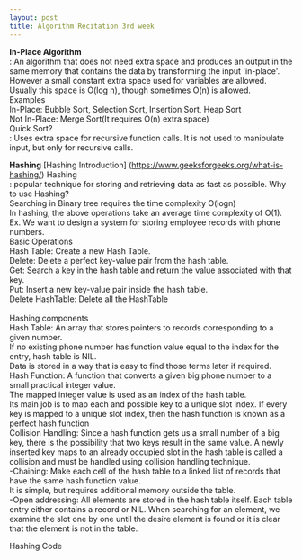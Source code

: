 ```yaml
---
layout: post
title: Algorithm Recitation 3rd week
---
```


**In-Place Algorithm** <br/>
: An algorithm that does not need extra space and produces an output in the same memory that contains the data by transforming the input 'in-place'. <br/>
However a small constant extra space used for variables are allowed. <br/>
Usually this space is O(log n), though sometimes O(n) is allowed.<br/>
Examples<br/>
In-Place: Bubble Sort, Selection Sort, Insertion Sort, Heap Sort <br/>
Not In-Place: Merge Sort(It requires O(n) extra space) <br/>
Quick Sort? <br/>
: Uses extra space for recursive function calls. It is not used to manipulate input, but only for recursive calls. <br/>

**Hashing**
[Hashing Introduction] (https://www.geeksforgeeks.org/what-is-hashing/)
Hashing  <br/>
: popular technique for storing and retrieving data as fast as possible.
Why to use Hashing?  <br/>
Searching in Binary tree requires the time complexity O(logn)  <br/>
In hashing, the above operations take an average time complexity of O(1).  <br/>
Ex. We want to design a system for storing employee records with phone numbers.
 <br/>
Basic Operations  <br/>
Hash Table: Create a new Hash Table.  <br/>
Delete: Delete a perfect key-value pair from the hash table.  <br/>
Get: Search a key in the hash table and return the value associated with that key.  <br/>
Put: Insert a new key-value pair inside the hash table.  <br/>
Delete HashTable: Delete all the HashTable  <br/>
 <br/>
Hashing components  <br/>
Hash Table: An array that stores pointers to records corresponding to a given number.  <br/>
If no existing phone number has function value equal to the index for the entry, hash table is NIL.  <br/>
Data is stored in a way that is easy to find those terms later if required.  <br/>
Hash Function: A function that converts a given big phone number to a small practical integer value.  <br/>
The mapped integer value is used as an index of the hash table.  <br/>
Its main job is to map each and possible key to a unique slot index. If every key is mapped to a unique slot index, then the hash function is known as a perfect hash function  <br/>
Collision Handling: Since a hash function gets us a small number of a big key, there is the possibility that two keys result in the same value. A newly inserted key maps to an already occupied slot in the hash table is called a collision and must be handled using collision handling technique.  <br/>
-Chaining: Make each cell of the hash table to a linked list of records that have the same hash function value.  <br/>
It is simple, but requires additional memory outside the table.  <br/>
-Open addressing: All elements are stored in the hash table itself. Each table entry either contains a record or NIL. When searching for an element, we examine the slot one by one until the desire element is found or it is clear that the element is not in the table.  <br/>

Hashing Code <br/>


